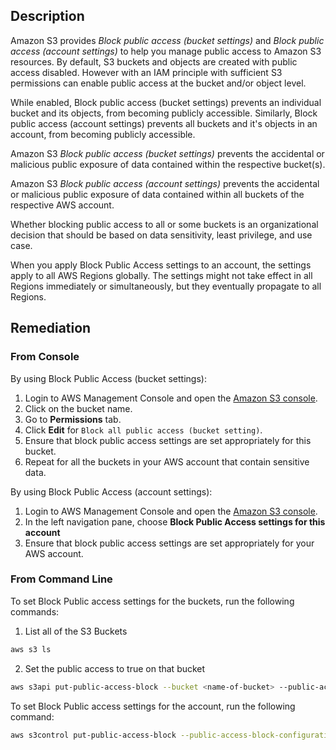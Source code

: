## Description

Amazon S3 provides *Block public access (bucket settings)* and *Block public access (account settings)* to help you manage public access to Amazon S3 resources. By default, S3 buckets and objects are created with public access disabled. However with an IAM principle with sufficient S3 permissions can enable public access at the bucket and/or object level.

While enabled, Block public access (bucket settings) prevents an individual bucket and its objects, from becoming publicly accessible.
Similarly, Block public access (account settings) prevents all buckets and it's objects in an account, from becoming publicly accessible.

Amazon S3 *Block public access (bucket settings)* prevents the accidental or malicious public exposure of data contained within the respective bucket(s).

Amazon S3 *Block public access (account settings)* prevents the accidental or malicious public exposure of data contained within all buckets of the respective AWS account.

Whether blocking public access to all or some buckets is an organizational decision that should be based on data sensitivity, least privilege, and use case.

When you apply Block Public Access settings to an account, the settings apply to all AWS Regions globally. The settings might not take effect in all Regions immediately or simultaneously, but they eventually propagate to all Regions.

## Remediation

### From Console

By using Block Public Access (bucket settings):

1. Login to AWS Management Console and open the [Amazon S3 console](https://console.aws.amazon.com/s3/).
2. Click on the bucket name.
3. Go to **Permissions** tab.
4. Click **Edit** for `Block all public access (bucket setting)`.
5. Ensure that block public access settings are set appropriately for this bucket.
6. Repeat for all the buckets in your AWS account that contain sensitive data.

By using Block Public Access (account settings):

1. Login to AWS Management Console and open the [Amazon S3 console](https://console.aws.amazon.com/s3/).
2. In the left navigation pane, choose **Block Public Access settings for this account**
3. Ensure that block public access settings are set appropriately for your AWS account.

### From Command Line

To set Block Public access settings for the buckets, run the following commands:

1. List all of the S3 Buckets

```bash
aws s3 ls
```

2. Set the public access to true on that bucket

```bash
aws s3api put-public-access-block --bucket <name-of-bucket> --public-access- block-configuration "BlockPublicAcls=true,IgnorePublicAcls=true,BlockPublicPolicy=true,RestrictPu blicBuckets=true"
```

To set Block Public access settings for the account, run the following command:

```bash
aws s3control put-public-access-block --public-access-block-configuration BlockPublicAcls=true, IgnorePublicAcls=true, BlockPublicPolicy=true, RestrictPublicBuckets=true --account-id <value>
```